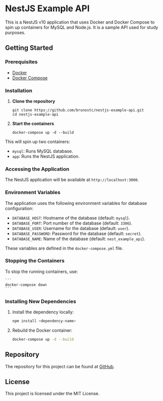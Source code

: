 # NestJS Example API

This is a NestJS v10 application that uses Docker and Docker Compose to spin up containers for MySQL and Node.js. It is a sample API used for study purposes.


## Getting Started

### Prerequisites

- [Docker](https://www.docker.com/get-started)
- [Docker Compose](https://docs.docker.com/compose/install/)

### Installation

1. **Clone the repository**

    ```
    git clone https://github.com/brunostc/nestjs-example-api.git
    cd nestjs-example-api
    ```

2. **Start the containers**

    ```
    docker-compose up -d --build
    ```

This will spin up two containers:
- `mysql`: Runs MySQL database.
- `app`: Runs the NestJS application.

### Accessing the Application

The NestJS application will be available at `http://localhost:3000`.

### Environment Variables

The application uses the following environment variables for database configuration:

- `DATABASE_HOST`: Hostname of the database (default: `mysql`).
- `DATABASE_PORT`: Port number of the database (default: `3306`).
- `DATABASE_USER`: Username for the database (default: `user`).
- `DATABASE_PASSWORD`: Password for the database (default: `secret`).
- `DATABASE_NAME`: Name of the database (default: `nest_example_api`).

These variables are defined in the `docker-compose.yml` file.

### Stopping the Containers

To stop the running containers, use:

    ```
    docker-compose down
    ```

### Installing New Dependencies

1. Install the dependency locally:

    ```sh
    npm install <dependency-name>
    ```

2. Rebuild the Docker container:

    ```sh
    docker-compose up -d --build
    ```

## Repository

The repository for this project can be found at [GitHub](https://github.com/brunostc/nestjs-example-api).

## License

This project is licensed under the MIT License.
